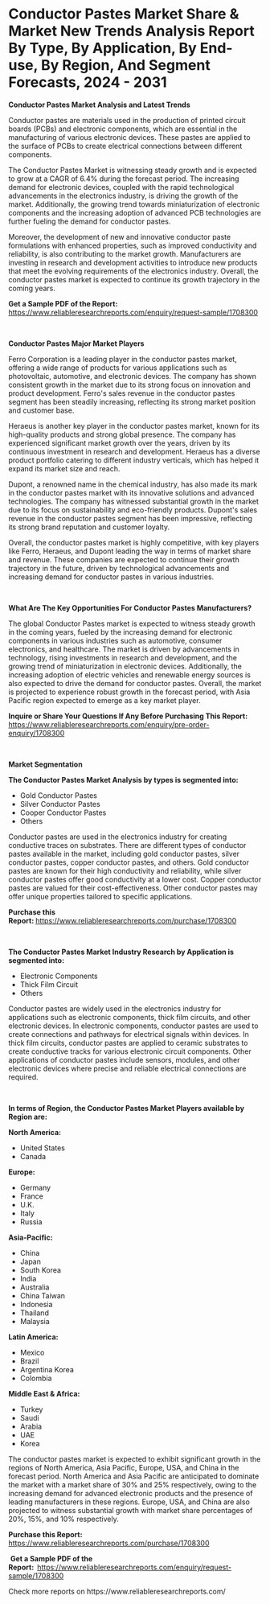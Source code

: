 <p><h1>Conductor Pastes Market Share & Market New Trends Analysis Report By Type, By Application, By End-use, By Region, And Segment Forecasts, 2024 - 2031</h1></p><p><strong>Conductor Pastes Market Analysis and Latest Trends</strong></p>
<p><p>Conductor pastes are materials used in the production of printed circuit boards (PCBs) and electronic components, which are essential in the manufacturing of various electronic devices. These pastes are applied to the surface of PCBs to create electrical connections between different components. </p><p>The Conductor Pastes Market is witnessing steady growth and is expected to grow at a CAGR of 6.4% during the forecast period. The increasing demand for electronic devices, coupled with the rapid technological advancements in the electronics industry, is driving the growth of the market. Additionally, the growing trend towards miniaturization of electronic components and the increasing adoption of advanced PCB technologies are further fueling the demand for conductor pastes.</p><p>Moreover, the development of new and innovative conductor paste formulations with enhanced properties, such as improved conductivity and reliability, is also contributing to the market growth. Manufacturers are investing in research and development activities to introduce new products that meet the evolving requirements of the electronics industry. Overall, the conductor pastes market is expected to continue its growth trajectory in the coming years.</p></p>
<p><strong>Get a Sample PDF of the Report:&nbsp;</strong> <a href="https://www.reliableresearchreports.com/enquiry/request-sample/1708300">https://www.reliableresearchreports.com/enquiry/request-sample/1708300</a></p>
<p>&nbsp;</p>
<p><strong>Conductor Pastes Major Market Players</strong></p>
<p><p>Ferro Corporation is a leading player in the conductor pastes market, offering a wide range of products for various applications such as photovoltaic, automotive, and electronic devices. The company has shown consistent growth in the market due to its strong focus on innovation and product development. Ferro's sales revenue in the conductor pastes segment has been steadily increasing, reflecting its strong market position and customer base.</p><p>Heraeus is another key player in the conductor pastes market, known for its high-quality products and strong global presence. The company has experienced significant market growth over the years, driven by its continuous investment in research and development. Heraeus has a diverse product portfolio catering to different industry verticals, which has helped it expand its market size and reach.</p><p>Dupont, a renowned name in the chemical industry, has also made its mark in the conductor pastes market with its innovative solutions and advanced technologies. The company has witnessed substantial growth in the market due to its focus on sustainability and eco-friendly products. Dupont's sales revenue in the conductor pastes segment has been impressive, reflecting its strong brand reputation and customer loyalty.</p><p>Overall, the conductor pastes market is highly competitive, with key players like Ferro, Heraeus, and Dupont leading the way in terms of market share and revenue. These companies are expected to continue their growth trajectory in the future, driven by technological advancements and increasing demand for conductor pastes in various industries.</p></p>
<p>&nbsp;</p>
<p><strong>What Are The Key Opportunities For Conductor Pastes Manufacturers?</strong></p>
<p><p>The global Conductor Pastes market is expected to witness steady growth in the coming years, fueled by the increasing demand for electronic components in various industries such as automotive, consumer electronics, and healthcare. The market is driven by advancements in technology, rising investments in research and development, and the growing trend of miniaturization in electronic devices. Additionally, the increasing adoption of electric vehicles and renewable energy sources is also expected to drive the demand for conductor pastes. Overall, the market is projected to experience robust growth in the forecast period, with Asia Pacific region expected to emerge as a key market player.</p></p>
<p><strong>Inquire or Share Your Questions If Any Before Purchasing This Report:</strong> <a href="https://www.reliableresearchreports.com/enquiry/pre-order-enquiry/1708300">https://www.reliableresearchreports.com/enquiry/pre-order-enquiry/1708300</a></p>
<p>&nbsp;</p>
<p><strong>Market Segmentation</strong></p>
<p><strong>The Conductor Pastes Market Analysis by types is segmented into:</strong></p>
<p><ul><li>Gold Conductor Pastes</li><li>Silver Conductor Pastes</li><li>Cooper Conductor Pastes</li><li>Others</li></ul></p>
<p><p>Conductor pastes are used in the electronics industry for creating conductive traces on substrates. There are different types of conductor pastes available in the market, including gold conductor pastes, silver conductor pastes, copper conductor pastes, and others. Gold conductor pastes are known for their high conductivity and reliability, while silver conductor pastes offer good conductivity at a lower cost. Copper conductor pastes are valued for their cost-effectiveness. Other conductor pastes may offer unique properties tailored to specific applications.</p></p>
<p><strong>Purchase this Report:&nbsp;</strong><a href="https://www.reliableresearchreports.com/purchase/1708300">https://www.reliableresearchreports.com/purchase/1708300</a></p>
<p>&nbsp;</p>
<p><strong>The Conductor Pastes Market Industry Research by Application is segmented into:</strong></p>
<p><ul><li>Electronic Components</li><li>Thick Film Circuit</li><li>Others</li></ul></p>
<p><p>Conductor pastes are widely used in the electronics industry for applications such as electronic components, thick film circuits, and other electronic devices. In electronic components, conductor pastes are used to create connections and pathways for electrical signals within devices. In thick film circuits, conductor pastes are applied to ceramic substrates to create conductive tracks for various electronic circuit components. Other applications of conductor pastes include sensors, modules, and other electronic devices where precise and reliable electrical connections are required.</p></p>
<p>&nbsp;</p>
<p><strong>In terms of Region, the Conductor Pastes Market Players available by Region are:</strong></p>
<p>
    <p> <strong> North America: </strong>
        <ul>
            <li>United States</li>
            <li>Canada</li>
        </ul>
        </p> 
    <p> <strong> Europe: </strong>
        <ul>
            <li>Germany</li>
            <li>France</li>
            <li>U.K.</li>
            <li>Italy</li>
            <li>Russia</li>
        </ul>
        </p> 
    <p> <strong> Asia-Pacific: </strong>
        <ul>
            <li>China</li>
            <li>Japan</li>
            <li>South Korea</li>
            <li>India</li>
            <li>Australia</li>
            <li>China Taiwan</li>
            <li>Indonesia</li>
            <li>Thailand</li>
            <li>Malaysia</li>
        </ul>
        </p> 
    <p> <strong> Latin America: </strong>
        <ul>
            <li>Mexico</li>
            <li>Brazil</li>
            <li>Argentina Korea</li>
            <li>Colombia</li>
        </ul>
        </p> 
    <p> <strong> Middle East & Africa: </strong>
        <ul>
            <li>Turkey</li>
            <li>Saudi</li>
            <li>Arabia</li>
            <li>UAE</li>
            <li>Korea</li>
        </ul>
    </p>
    </p>
<p><p>The conductor pastes market is expected to exhibit significant growth in the regions of North America, Asia Pacific, Europe, USA, and China in the forecast period. North America and Asia Pacific are anticipated to dominate the market with a market share of 30% and 25% respectively, owing to the increasing demand for advanced electronic products and the presence of leading manufacturers in these regions. Europe, USA, and China are also projected to witness substantial growth with market share percentages of 20%, 15%, and 10% respectively.</p></p>
<p><strong>Purchase this Report: </strong><a href="https://www.reliableresearchreports.com/purchase/1708300">https://www.reliableresearchreports.com/purchase/1708300</a></p>
<p>&nbsp;<strong>Get a Sample PDF of the Report:&nbsp;&nbsp;</strong><a href="https://www.reliableresearchreports.com/enquiry/request-sample/1708300">https://www.reliableresearchreports.com/enquiry/request-sample/1708300</a></p>
<p><strong></strong></p>
<p>Check more reports on https://www.reliableresearchreports.com/</p>